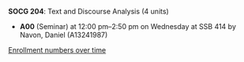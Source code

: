 **SOCG 204**: Text and Discourse Analysis (4 units)

- **A00** (Seminar) at 12:00 pm–2:50 pm on Wednesday at SSB 414 by Navon, Daniel (A13241987)

[Enrollment numbers over time](./SOCG204.tsv)

